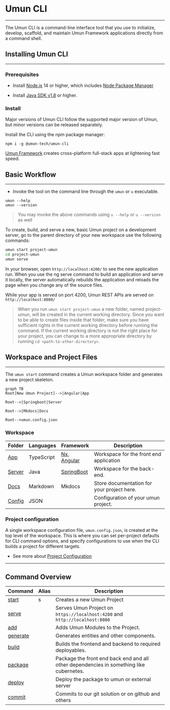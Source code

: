 # Umun CLI

___

The Umun CLI is a command-line interface tool that you use to initialize, develop, scaffold, and maintain Umun Framework
applications directly from a command shell.

## Installing Umun CLI

---

### Prerequisites

* Install [Node.js](https://nodejs.org/) 14 or higher, which
  includes [Node Package Manager](https://www.npmjs.com/get-npm)

* Install [Java SDK v1.8](https://www.java.com/) or higher.

### Install

Major versions of Umun CLI follow the supported major version of Umun, but minor versions can be released separately.

Install the CLI using the npm package manager:

```
npm i -g @umun-tech/umun-cli
```

[Umun Framework](./../index.md) creates cross-platform full-stack apps at lightening fast speed.

## Basic Workflow

---

* Invoke the tool on the command line through the `umun` or `u` executable.

```
umun --help
umun --version
```

> You may invoke the above commands using `u --help` or `u --version` as well

To create, build, and serve a new, basic Umun project on a development server, go to the parent directory of your new
workspace use the following commands:

```bash
umun start project-umun
cd project-umun
umun serve
```

In your browser, open `http://localhost:4200/` to see the new application run. When you use the ng serve command to
build an application and serve it locally, the server automatically rebuilds the application and reloads the page when
you change any of the source files.

While your app is served on port 4200, Umun REST APIs are served on `http://localhost:8080/`


> When you run `umun start project-umun` a new folder, named project-umun, will be created in the current working directory. Since you want to be able to create files inside that folder, make sure you have sufficient rights in the current working directory before running the command. If the current working directory is not the right place for your project, you can change to a more appropriate directory by running `cd <path-to-other-directory>`.

## Workspace and Project Files

---

The `umun start` command creates a Umun workspace folder and generates a new project skeleton.

```mermaid
graph TB
Root[New Umun Project]-->|Angular|App

Root-->|Springboot|Server

Root-->|Mkdocs|Docs

Root-->umun.config.json
```
### Workspace
| Folder | Languages  | Framework                                                          | Description                                |
|--------|------------|--------------------------------------------------------------------|--------------------------------------------|
|  [App](./../framework/app/README.md)      | TypeScript | [Nx](https://nx.dev/getting-started/intro),  [Angular](angular.io) | Workspace for the front end application    |
|  [Server](./../framework/server/README.md)      | Java       | [SpringBoot](spring.io)                                            | Workspace for the back-end.                |
| [Docs](./../framework/docs/README.md)       | Markdown   | Mkdocs                                                             | Store documentation for your project here. |
|  [Config](./../framework/configuration/README.md)      | JSON       |                                                                    | Configuration of your umun project.        |

### Project configuration

A single workspace configuration file, `umun.config.json`, is created at the top level of the workspace. This is where you can set per-project defaults for CLI command options, and specify configurations to use when the CLI builds a project for different targets.

* See more about  [Project Configuration](./../framework/configuration/README.md)

---
## Command Overview

| Command                          | Alias | Description                                                                 |
|----------------------------------|-------|-----------------------------------------------------------------------------|
| [start](./start/README.md)       | s     | Creates a new Umun Project                                                  |
| [serve](./serve/README.md)       |       | Serves Umun Project on `https://localhost:4200` and `http://localhost:8080` |
| [add](./add/README.md)           |       | Adds Umun Modules to the Project.                                           |
| [generate](./generate/README.md) |       | Generates entities and other components.                                    |
| [build](./build/README.md)       |       | Builds the frontend and backend to required deployables.                    |
| [package](./build/README.md)       |       | Package the front end back end and all other dependencies in something like cubernetes.                    |
| [deploy](./build/README.md)       |       | Deploy the package to umun or external server                    |
| [commit](./build/README.md)       |       | Commits to our git solution or on github and others                    |







